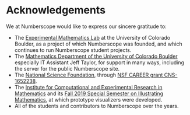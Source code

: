 # Acknowledgements

We at Numberscope would like to express our sincere gratitude to:

-   The
    [Experimental Mathematics Lab]("https://www.colorado.edu/math/content/experimental-mathematics-lab")
    at the University of Colorado Boulder, as a project of which Numberscope
    was founded, and which continues to run Numberscope student projects.
-   The
    [Mathematics Department of the University of Colorado Boulder](https://www.colorado.edu/math/)
    especially IT Assistant Jeff Taylor, for support in many ways, including
    the server for the public Numberscope site.
-   The [National Science Foundation](https://www.nsf.gov/index.jsp), through
    [NSF CAREER grant CNS-1652238](https://www.nsf.gov/awardsearch/showAward?AWD_ID=1652238).
-   The
    [Institute for Computational and Experimental Research in Mathematics](https://icerm.brown.edu/)
    and its
    [Fall 2019 Special Semester on Illustrating Mathematics](https://icerm.brown.edu/programs/sp-f19/),
    at which prototype visualizers were developed.
-   All of the students and contributors to Numberscope over the years.
